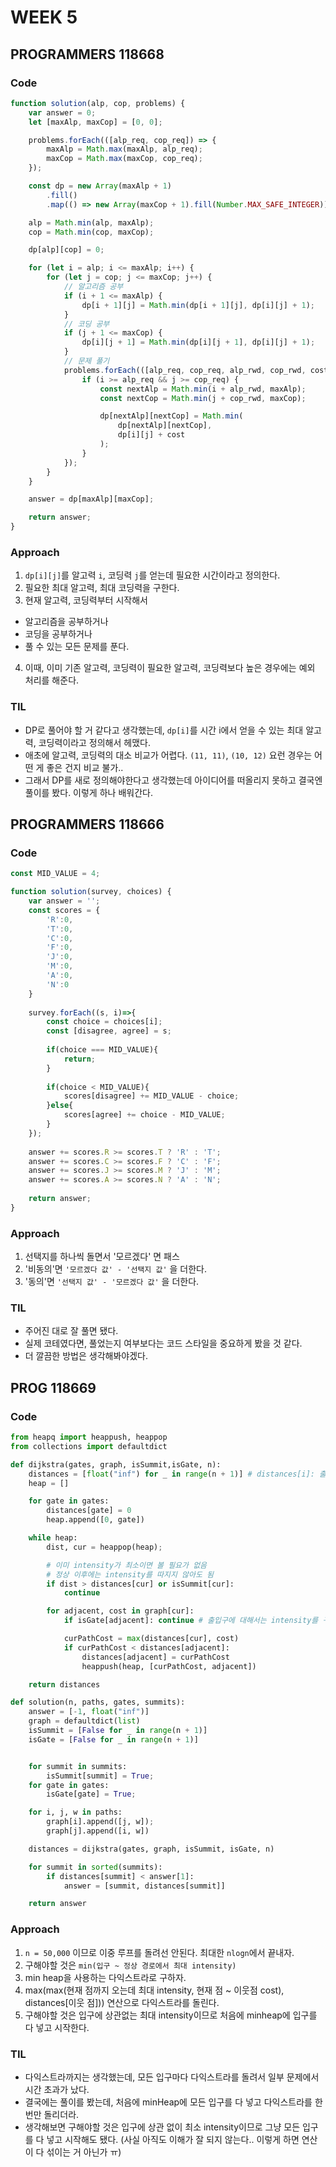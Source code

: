 # WEEK 5

## PROGRAMMERS 118668

### Code

```javascript
function solution(alp, cop, problems) {
    var answer = 0;
    let [maxAlp, maxCop] = [0, 0];

    problems.forEach(([alp_req, cop_req]) => {
        maxAlp = Math.max(maxAlp, alp_req);
        maxCop = Math.max(maxCop, cop_req);
    });

    const dp = new Array(maxAlp + 1)
        .fill()
        .map(() => new Array(maxCop + 1).fill(Number.MAX_SAFE_INTEGER));

    alp = Math.min(alp, maxAlp);
    cop = Math.min(cop, maxCop);

    dp[alp][cop] = 0;

    for (let i = alp; i <= maxAlp; i++) {
        for (let j = cop; j <= maxCop; j++) {
            // 알고리즘 공부
            if (i + 1 <= maxAlp) {
                dp[i + 1][j] = Math.min(dp[i + 1][j], dp[i][j] + 1);
            }
            // 코딩 공부
            if (j + 1 <= maxCop) {
                dp[i][j + 1] = Math.min(dp[i][j + 1], dp[i][j] + 1);
            }
            // 문제 풀기
            problems.forEach(([alp_req, cop_req, alp_rwd, cop_rwd, cost]) => {
                if (i >= alp_req && j >= cop_req) {
                    const nextAlp = Math.min(i + alp_rwd, maxAlp);
                    const nextCop = Math.min(j + cop_rwd, maxCop);

                    dp[nextAlp][nextCop] = Math.min(
                        dp[nextAlp][nextCop],
                        dp[i][j] + cost
                    );
                }
            });
        }
    }

    answer = dp[maxAlp][maxCop];

    return answer;
}
```

### Approach

1. `dp[i][j]`를 알고력 `i`, 코딩력 `j`를 얻는데 필요한 시간이라고 정의한다.
2.  필요한 최대 알고력, 최대 코딩력을 구한다.
3.  현재 알고력, 코딩력부터 시작해서
-  알고리즘을 공부하거나
-  코딩을 공부하거나
-  풀 수 있는 모든 문제를 푼다.
4. 이때, 이미 기존 알고력, 코딩력이 필요한 알고력, 코딩력보다 높은 경우에는 예외 처리를 해준다.
   
### TIL
- DP로 풀어야 할 거 같다고 생각했는데, `dp[i]`를 시간 i에서 얻을 수 있는 최대 알고력, 코딩력이라고 정의해서 헤맸다.
- 애초에 알고력, 코딩력의 대소 비교가 어렵다. `(11, 11)`, `(10, 12)` 요런 경우는 어떤 게 좋은 건지 비교 불가..
- 그래서 DP를 새로 정의해야한다고 생각했는데 아이디어를 떠올리지 못하고 결국엔 풀이를 봤다. 이렇게 하나 배워간다.


## PROGRAMMERS 118666

### Code

```javascript
const MID_VALUE = 4;

function solution(survey, choices) {
    var answer = '';
    const scores = {
        'R':0,
        'T':0,
        'C':0,
        'F':0,
        'J':0,
        'M':0,
        'A':0,
        'N':0
    }
    
    survey.forEach((s, i)=>{
        const choice = choices[i];
        const [disagree, agree] = s;
        
        if(choice === MID_VALUE){
            return;
        }
        
        if(choice < MID_VALUE){
            scores[disagree] += MID_VALUE - choice;
        }else{
            scores[agree] += choice - MID_VALUE;
        }
    });
    
    answer += scores.R >= scores.T ? 'R' : 'T';
    answer += scores.C >= scores.F ? 'C' : 'F';
    answer += scores.J >= scores.M ? 'J' : 'M';
    answer += scores.A >= scores.N ? 'A' : 'N';
    
    return answer;
}
```

### Approach
1. 선택지를 하나씩 돌면서 '모르겠다' 면 패스
2. '비동의'면 `'모르겠다 값' - '선택지 값'` 을 더한다.
3. '동의'면 `'선택지 값' - '모르겠다 값'` 을 더한다.

### TIL
- 주어진 대로 잘 풀면 됐다.
- 실제 코테였다면, 풀었는지 여부보다는 코드 스타일을 중요하게 봤을 것 같다.
- 더 깔끔한 방법은 생각해봐야겠다.

## PROG 118669

### Code

```python
from heapq import heappush, heappop
from collections import defaultdict

def dijkstra(gates, graph, isSummit,isGate, n):
    distances = [float("inf") for _ in range(n + 1)] # distances[i]: 출발지에 상관 없이 i 로 가는 최소 intensity
    heap = []

    for gate in gates:
        distances[gate] = 0
        heap.append([0, gate])

    while heap:
        dist, cur = heappop(heap);

        # 이미 intensity가 최소이면 볼 필요가 없음
        # 정상 이후에는 intensity를 따지지 않아도 됨
        if dist > distances[cur] or isSummit[cur]:
            continue

        for adjacent, cost in graph[cur]:
            if isGate[adjacent]: continue # 출입구에 대해서는 intensity를 구할 필요 없음

            curPathCost = max(distances[cur], cost)
            if curPathCost < distances[adjacent]:
                distances[adjacent] = curPathCost
                heappush(heap, [curPathCost, adjacent])

    return distances

def solution(n, paths, gates, summits):
    answer = [-1, float("inf")]
    graph = defaultdict(list)
    isSummit = [False for _ in range(n + 1)]
    isGate = [False for _ in range(n + 1)]


    for summit in summits:
        isSummit[summit] = True;
    for gate in gates:
        isGate[gate] = True;

    for i, j, w in paths:
        graph[i].append([j, w]);
        graph[j].append([i, w])

    distances = dijkstra(gates, graph, isSummit, isGate, n)

    for summit in sorted(summits):
        if distances[summit] < answer[1]:
            answer = [summit, distances[summit]]

    return answer
```

### Approach
1. `n = 50,000` 이므로 이중 루프를 돌려선 안된다. 최대한 `nlogn`에서 끝내자.
2. 구해야할 것은 `min(입구 ~ 정상 경로에서 최대 intensity)`
3. min heap을 사용하는 다익스트라로 구하자.
4. max(max(현재 점까지 오는데 최대 intensity, 현재 점 ~ 이웃점 cost), distances[이웃 점])) 연산으로 다익스트라를 돌린다.
5. 구해야할 것은 입구에 상관없는 최대 intensity이므로 처음에 minheap에 입구를 다 넣고 시작한다.

### TIL
- 다익스트라까지는 생각했는데, 모든 입구마다 다익스트라를 돌려서 일부 문제에서 시간 초과가 났다.
- 결국에는 풀이를 봤는데, 처음에 minHeap에 모든 입구를 다 넣고 다익스트라를 한 번만 돌리더라.
- 생각해보면 구해야할 것은 입구에 상관 없이 최소 intensity이므로 그냥 모든 입구를 다 넣고 시작해도 됐다. (사실 아직도 이해가 잘 되지 않는다.. 이렇게 하면 연산이 다 섞이는 거 아닌가 ㅠ)
